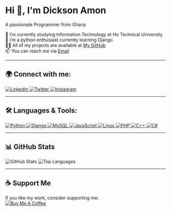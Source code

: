 # Hi 👋, I'm Dickson Amon  
A passionate Programmer from Ghana  

🔭 I’m currently studying Information Technology at Ho Technical University  
🌱 I’m a python enthusiast currently learning Django  
👨‍💻 All of my projects are available at [My GitHub](https://github.com/amondickson)  
📫 You can reach me via [Email](mailto:techwithamon@gmail.com)  

---

## 🌍 Connect with me:  
<p align="left">
  <a href="https://www.linkedin.com/in/dickson-amon-70a38a301" target="_blank">
    <img src="https://img.shields.io/badge/LinkedIn-0077B5?style=for-the-badge&logo=linkedin&logoColor=white" alt="LinkedIn">
  </a>
  <a href="https://twittehttps://www.google.com/search?q=gmail+inbox&sca_esv=591204243&sxsrf=AM9HkKku8undyeVnxXyjE2JuOnWjtbGu7A%3A1702643698300&ei=8kd8Zeb8Ed2ChbIP3YWbgAw&oq=gmail&gs_lp=Egxnd3Mtd2l6LXNlcnAiBWdtYWlsKgIIADIHECMYsAMYJzIHECMYsAMYJzIKEAAYRxjWBBiwAzIKEAAYRxjWBBiwAzIKEAAYRxjWBBiwAzIKEAAYRxjWBBiwAzIKEAAYRxjWBBiwAzIKEAAYRxjWBBiwAzIKEAAYRxjWBBiwA0ivEVAAWABwAXgBkAEAmAEAoAEAqgEAuAEByAEA4gMEGAAgQYgGAZAGCQ&sclient=gws-wiz-serpr.com/Orio_Flames" target="_blank">
    <img src="https://img.shields.io/badge/Twitter-1DA1F2?style=for-the-badge&logo=twitter&logoColor=white" alt="Twitter">
  </a>
  <a href="https://instagram.com/orio.lucky " target="_blank">
    <img src="https://img.shields.io/badge/Instagram-E4405F?style=for-the-badge&logo=instagram&logoColor=white" alt="Instagram">
  </a>
</p>

---

## 🛠️ Languages & Tools:  
<p align="left">
  <a href="https://www.python.org" target="_blank">
    <img src="https://img.shields.io/badge/Python-3776AB?style=for-the-badge&logo=python&logoColor=white" alt="Python">
  </a>
  <a href="https://www.djangoproject.com/" target="_blank">
    <img src="https://img.shields.io/badge/Django-092E20?style=for-the-badge&logo=django&logoColor=white" alt="Django">
  </a>
  <a href="https://www.mysql.com/" target="_blank">
    <img src="https://img.shields.io/badge/MySQL-005C84?style=for-the-badge&logo=mysql&logoColor=white" alt="MySQL">
  </a>
  <a href="https://developer.mozilla.org/en-US/docs/Web/JavaScript" target="_blank">
    <img src="https://img.shields.io/badge/JavaScript-F7DF1E?style=for-the-badge&logo=javascript&logoColor=black" alt="JavaScript">
  </a>
  <a href="https://www.linux.org/" target="_blank">
    <img src="https://img.shields.io/badge/Linux-FCC624?style=for-the-badge&logo=linux&logoColor=black" alt="Linux">
  </a>
  <a href="https://www.php.net/" target="_blank">
    <img src="https://img.shields.io/badge/PHP-777BB4?style=for-the-badge&logo=php&logoColor=white" alt="PHP">
  </a>
  <a href="https://isocpp.org/" target="_blank">
    <img src="https://img.shields.io/badge/C++-00599C?style=for-the-badge&logo=c%2B%2B&logoColor=white" alt="C++">
  </a>
  <a href="https://learn.microsoft.com/en-us/dotnet/csharp/" target="_blank">
    <img src="https://img.shields.io/badge/C%23-239120?style=for-the-badge&logo=c-sharp&logoColor=white" alt="C#">
  </a>
</p>

---

## 📊 GitHub Stats  
<p align="left">
  <img src="https://github-readme-stats.vercel.app/api?username=amondickson&show_icons=true&theme=dark" alt="GitHub Stats">
  <img src="https://github-readme-stats.vercel.app/api/top-langs/?username=amondickson&layout=compact&theme=dark" alt="Top Languages">
</p>

---

## ☕ Support Me  
If you like my work, consider supporting me:  
<a href="your-buymeacoffee-url" target="_blank">
  <img src="https://img.shields.io/badge/Buy%20Me%20a%20Coffee-orange?style=for-the-badge&logo=buy-me-a-coffee" alt="Buy Me A Coffee">
</a>
